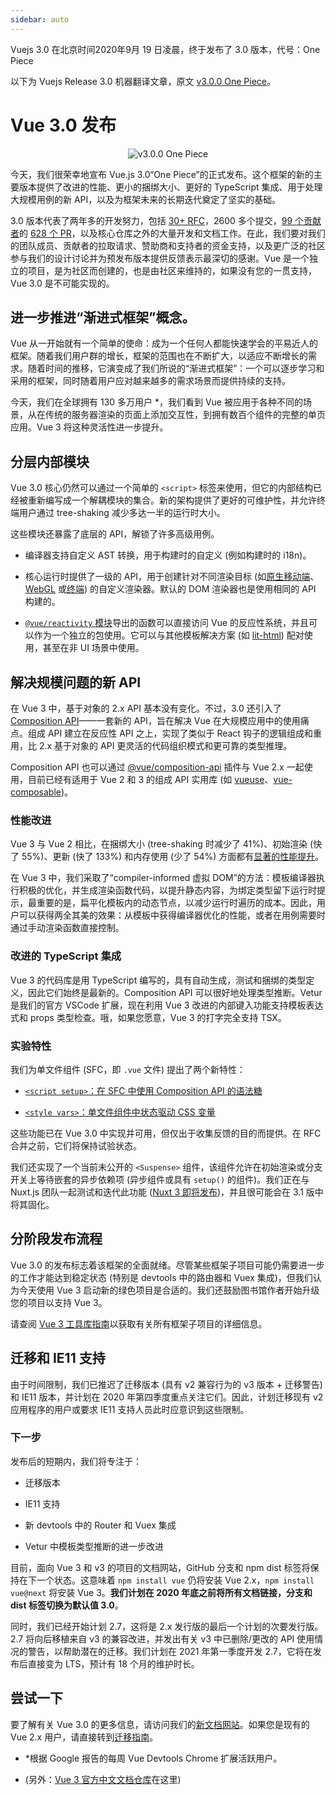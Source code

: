 ```yaml
---
sidebar: auto
---
```


Vuejs 3.0 在北京时间2020年9月 19 日凌晨，终于发布了 3.0 版本，代号：One Piece

以下为 Vuejs Release 3.0 机器翻译文章，原文 [v3.0.0 One Piece](https://github.com/vuejs/vue-next/releases/tag/v3.0.0)。

# Vue 3.0 发布


<div style="text-align:center">
    <img alt="v3.0.0 One Piece" src="https://user-images.githubusercontent.com/499550/93624428-53932780-f9ae-11ea-8d16-af949e16a09f.png">
</div>

今天，我们很荣幸地宣布 Vue.js 3.0“One Piece”的正式发布。这个框架的新的主要版本提供了改进的性能、更小的捆绑大小、更好的 TypeScript 集成、用于处理大规模用例的新 API，以及为框架未来的长期迭代奠定了坚实的基础。

3.0 版本代表了两年多的开发努力，包括 [30+ RFC](https://github.com/vuejs/rfcs/tree/master/active-rfcs)，2600 多个提交，[99 个贡献者](https://github.com/vuejs/vue-next/graphs/contributors)的 [628 个 PR](https://github.com/vuejs/vue-next/pulls?q=is%3Apr+is%3Amerged+-author%3Aapp%2Fdependabot-preview+)，以及核心仓库之外的大量开发和文档工作。在此，我们要对我们的团队成员、贡献者的拉取请求、赞助商和支持者的资金支持，以及更广泛的社区参与我们的设计讨论并为预发布版本提供反馈表示最深切的感谢。Vue 是一个独立的项目，是为社区而创建的，也是由社区来维持的，如果没有您的一贯支持，Vue 3.0 是不可能实现的。

## 进一步推进“渐进式框架”概念。

Vue 从一开始就有一个简单的使命：成为一个任何人都能快速学会的平易近人的框架。随着我们用户群的增长，框架的范围也在不断扩大，以适应不断增长的需求。随着时间的推移，它演变成了我们所说的“渐进式框架”：一个可以逐步学习和采用的框架，同时随着用户应对越来越多的需求场景而提供持续的支持。

今天，我们在全球拥有 130 多万用户 \*，我们看到 Vue 被应用于各种不同的场景，从在传统的服务器渲染的页面上添加交互性，到拥有数百个组件的完整的单页应用。Vue 3 将这种灵活性进一步提升。

## 分层内部模块

Vue 3.0 核心仍然可以通过一个简单的 `<script>` 标签来使用，但它的内部结构已经被重新编写成一个解耦模块的集合。新的架构提供了更好的可维护性，并允许终端用户通过 tree-shaking 减少多达一半的运行时大小。

这些模块还暴露了底层的 API，解锁了许多高级用例。

- 编译器支持自定义 AST 转换，用于构建时的自定义 (例如构建时的 i18n)。

- 核心运行时提供了一级的 API，用于创建针对不同渲染目标 (如[原生移动端](https://github.com/rigor789/nativescript-vue-next)、[WebGL](https://github.com/Planning-nl/vugel) 或[终端](https://github.com/ycmjason/vuminal)) 的自定义渲染器。默认的 DOM 渲染器也是使用相同的 API 构建的。

- [`@vue/reactivity` 模块](https://github.com/vuejs/vue-next/tree/master/packages/reactivity)导出的函数可以直接访问 Vue 的反应性系统，并且可以作为一个独立的包使用。它可以与其他模板解决方案 (如 [lit-html](https://github.com/yyx990803/vue-lit)) 配对使用，甚至在非 UI 场景中使用。

## 解决规模问题的新 API

在 Vue 3 中，基于对象的 2.x API 基本没有变化。不过，3.0 还引入了 [Composition API](https://v3.vuejs.org/guide/composition-api-introduction.html)——一套新的 API，旨在解决 Vue 在大规模应用中的使用痛点。组成 API 建立在反应性 API 之上，实现了类似于 React 钩子的逻辑组成和重用，比 2.x 基于对象的 API 更灵活的代码组织模式和更可靠的类型推理。

Composition API 也可以通过 [@vue/composition-api](https://github.com/vuejs/composition-api) 插件与 Vue 2.x 一起使用，目前已经有适用于 Vue 2 和 3 的组成 API 实用库 (如 [vueuse](https://github.com/antfu/vueuse)、[vue-composable](https://github.com/pikax/vue-composable))。

### 性能改进

Vue 3 与 Vue 2 相比，在捆绑大小 (tree-shaking 时减少了 41%)、初始渲染 (快了 55%)、更新 (快了 133%) 和内存使用 (少了 54%) 方面都有[显著的性能提升](https://docs.google.com/spreadsheets/d/1VJFx-kQ4KjJmnpDXIEaig-cVAAJtpIGLZNbv3Lr4CR0/edit?usp=sharing)。

在 Vue 3 中，我们采取了“compiler-informed 虚拟 DOM”的方法：模板编译器执行积极的优化，并生成渲染函数代码，以提升静态内容，为绑定类型留下运行时提示，最重要的是，扁平化模板内的动态节点，以减少运行时遍历的成本。因此，用户可以获得两全其美的效果：从模板中获得编译器优化的性能，或者在用例需要时通过手动渲染函数直接控制。

### 改进的 TypeScript 集成

Vue 3 的代码库是用 TypeScript 编写的，具有自动生成，测试和捆绑的类型定义，因此它们始终是最新的。Composition API 可以很好地处理类型推断。Vetur 是我们的官方 VSCode 扩展，现在利用 Vue 3 改进的内部键入功能支持模板表达式和 props 类型检查。哦，如果您愿意，Vue 3 的打字完全支持 TSX。

### 实验特性

我们为单文件组件 (SFC，即 `.vue` 文件) 提出了两个新特性：

- [`<script setup>`：在 SFC 中使用 Composition API 的语法糖](https://github.com/vuejs/rfcs/blob/sfc-improvements/active-rfcs/0000-sfc-script-setup.md)

- [`<style vars>`：单文件组件中状态驱动 CSS 变量](https://github.com/vuejs/rfcs/blob/sfc-improvements/active-rfcs/0000-sfc-style-variables.md)

这些功能已在 Vue 3.0 中实现并可用，但仅出于收集反馈的目的而提供。在 RFC 合并之前，它们将保持试验状态。

我们还实现了一个当前未公开的 `<Suspense>` 组件，该组件允许在初始渲染或分支开关上等待嵌套的异步依赖项 (异步组件或具有 `setup()` 的组件)。我们正在与 Nuxt.js 团队一起测试和迭代此功能 ([Nuxt 3 即将发布](https://nuxtjs.slides.com/atinux/state-of-nuxt-2020))，并且很可能会在 3.1 版中将其固化。

## 分阶段发布流程

Vue 3.0 的发布标志着该框架的全面就绪。尽管某些框架子项目可能仍需要进一步的工作才能达到稳定状态 (特别是 devtools 中的路由器和 Vuex 集成)，但我们认为今天使用 Vue 3 启动新的绿色项目是合适的。我们还鼓励图书馆作者开始升级您的项目以支持 Vue 3。

请查阅 [Vue 3 工具库指南](https://v3.vuejs.org/guide/migration/introduction.html#supporting-libraries)以获取有关所有框架子项目的详细信息。

## 迁移和 IE11 支持

由于时间限制，我们已推迟了迁移版本 (具有 v2 兼容行为的 v3 版本 + 迁移警告) 和 IE11 版本，并计划在 2020 年第四季度重点关注它们。因此，计划迁移现有 v2 应用程序的用户或要求 IE11 支持人员此时应意识到这些限制。

### 下一步

发布后的短期内，我们将专注于：

- 迁移版本

- IE11 支持

- 新 devtools 中的 Router 和 Vuex 集成

- Vetur 中模板类型推断的进一步改进

目前，面向 Vue 3 和 v3 的项目的文档网站，GitHub 分支和 npm dist 标签将保持在下一个状态。这意味着 `npm install vue` 仍将安装 Vue 2.x，`npm install vue@next` 将安装 Vue 3。**我们计划在 2020 年底之前将所有文档链接，分支和 dist 标签切换为默认值 3.0**。

同时，我们已经开始计划 2.7，这将是 2.x 发行版的最后一个计划的次要发行版。2.7 将向后移植来自 v3 的兼容改进，并发出有关 v3 中已删除/更改的 API 使用情况的警告，以帮助潜在的迁移。我们计划在 2021 年第一季度开发 2.7，它将在发布后直接变为 LTS，预计有 18 个月的维护时长。

## 尝试一下

要了解有关 Vue 3.0 的更多信息，请访问我们的[新文档网站](https://v3.vuejs.org/)。如果您是现有的 Vue 2.x 用户，请直接转到[迁移指南](https://v3.vuejs.org/guide/migration/introduction.html)。

- \*根据 Google 报告的每周 Vue Devtools Chrome 扩展活跃用户。

- (另外：[Vue 3 官方中文文档仓库](https://github.com/vuejs/docs-next-zh-cn)在这里)
